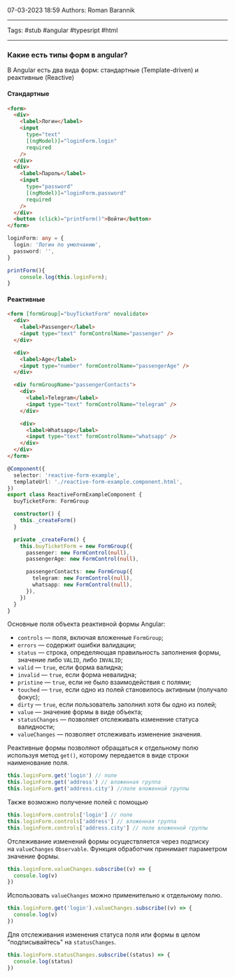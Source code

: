 07-03-2023
18:59
Authors: Roman Barannik 
***
Tags: #stub #angular #typesript #html 
***
### Какие есть типы форм в angular?

В Angular есть два вида форм: стандартные (Template-driven) и реактивные (Reactive)

#### Стандартные

```html
<form>
  <div>
    <label>Логин</label>
    <input
      type="text"
      [(ngModel)]="loginForm.login"
      required
    />
  </div>
  <div>
    <label>Пароль</label>
    <input
      type="password"
      [(ngModel)]="loginForm.password"
      required
    />
  </div>
  <button (click)="printForm()">Войти</button>
</form>
```

```ts
loginForm: any = {
  login: 'Логин по умолчанию',
  password: '',
}

printForm(){
    console.log(this.loginForm);
}
```

#### Реактивные


```html
<form [formGroup]="buyTicketForm" novalidate>
  <div>
    <label>Passenger</label>
    <input type="text" formControlName="passenger" />
  </div>

  <div>
    <label>Age</label>
    <input type="number" formControlName="passengerAge" />
  </div>

  <div formGroupName="passengerContacts">
    <div>
      <label>Telegram</label>
      <input type="text" formControlName="telegram" />
    </div>

    <div>
      <label>Whatsapp</label>
      <input type="text" formControlName="whatsapp" />
    </div>
  </div>
</form>
```

```ts
@Component({
  selector: 'reactive-form-example',
  templateUrl: './reactive-form-example.component.html',
})
export class ReactiveFormExampleComponent {
  buyTicketForm: FormGroup

  constructor() {
    this._createForm()
  }

  private _createForm() {
    this.buyTicketForm = new FormGroup({
      passenger: new FormControl(null),
      passengerAge: new FormControl(null),

      passengerContacts: new FormGroup({
        telegram: new FormControl(null),
        whatsapp: new FormControl(null),
      }),
    })
  }
}
```


Основные поля объекта реактивной формы Angular:

-   `controls` — поля, включая вложенные `FormGroup`;
-   `errors` — содержит ошибки валидации;
-   `status` — строка, определяющая правильность заполнения формы, значение либо `VALID`, либо `INVALID`;
-   `valid` — `true`, если форма валидна;
-   `invalid` — `true`, если форма невалидна;
-   `pristine` — `true`, если не было взаимодействия с полями;
-   `touched` — `true`, если одно из полей становилось активным (получало фокус);
-   `dirty` — `true`, если пользователь заполнил хотя бы одно из полей;
-   `value` — значение формы в виде объекта;
-   `statusChanges` — позволяет отслеживать изменение статуса валидности;
-   `valueChanges` — позволяет отслеживать изменение значения.

Реактивные формы позволяют обращаться к отдельному полю используя метод `get()`, которому передается в виде строки наименование поля.

```ts
this.loginForm.get('login') // поле 
this.loginForm.get('address') // вложенная группа
this.loginForm.get('address.city') //поле вложенной группы
```

Также возможно получение полей с помощью

```ts
this.loginForm.controls['login'] // поле
this.loginForm.controls['address'] // вложенная группа
this.loginForm.controls['address.city'] // поле вложенной группы
```

Отслеживание изменений формы осуществляется через подписку на `valueChanges` `Observable`. Функция обработчик принимает параметром значение формы.

```ts
this.loginForm.valueChanges.subscribe((v) => {
  console.log(v)
})
```

Использовать `valueChanges` можно применительно к отдельному полю.

```ts
this.loginForm.get('login').valueChanges.subscribe((v) => {
  console.log(v)
})
```

Для отслеживания изменения статуса поля или формы в целом "подписывайтесь" на `statusChanges`.

```ts
this.loginForm.statusChanges.subscribe((status) => {
  console.log(status)
})
```

